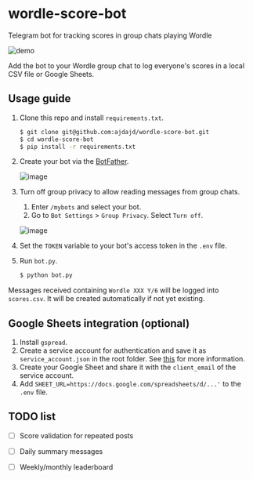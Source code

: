 # wordle-score-bot
Telegram bot for tracking scores in group chats playing Wordle

![demo](https://user-images.githubusercontent.com/13794421/152672850-daf0866d-312b-4f78-8238-68e9241a0ded.gif)

Add the bot to your Wordle group chat to log everyone's scores in a local CSV file or Google Sheets.

## Usage guide

1. Clone this repo and install `requirements.txt`.

    ``` sh
    $ git clone git@github.com:ajdajd/wordle-score-bot.git
    $ cd wordle-score-bot
    $ pip install -r requirements.txt
    ```

2. Create your bot via the [BotFather](https://core.telegram.org/bots#6-botfather).

    ![image](https://user-images.githubusercontent.com/13794421/152684527-775f284f-923f-4555-93d9-4cbc1a617fec.png)
    
3. Turn off group privacy to allow reading messages from group chats.

   1. Enter `/mybots` and select your bot.
   2. Go to `Bot Settings` > `Group Privacy`. Select `Turn off`.

   ![image](https://user-images.githubusercontent.com/13794421/152685053-5a14ccf5-1320-470c-b8a3-354d21732854.png)

4. Set the `TOKEN` variable to your bot's access token in the `.env` file.
5. Run `bot.py`.

    ``` sh
    $ python bot.py
    ```

Messages received containing `Wordle XXX Y/6` will be logged into `scores.csv`. It will be created automatically if not yet existing.

## Google Sheets integration (optional)

1. Install `gspread`.
2. Create a service account for authentication and save it as `service_account.json` in the root folder. See [this](https://docs.gspread.org/en/latest/oauth2.html#for-bots-using-service-account) for more information.
3. Create your Google Sheet and share it with the `client_email` of the service account.
4. Add `SHEET_URL=https://docs.google.com/spreadsheets/d/...'` to the `.env` file.

## TODO list

- [ ] Score validation for repeated posts
- [ ] Daily summary messages
- [ ] Weekly/monthly leaderboard

